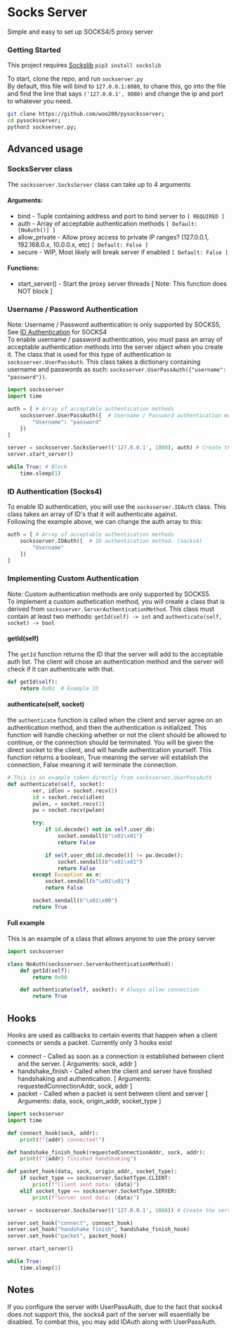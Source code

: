 # Socks Server

Simple and easy to set up SOCKS4/5 proxy server

### Getting Started
This project requires [Sockslib](https://pypi.org/project/sockslib/)
`pip3 install sockslib`

To start, clone the repo, and run `sockserver.py`<br />
By default, this file will bind to `127.0.0.1:8080`, to chane this, go into the file and find the line that says `('127.0.0.1', 8080)` and change the ip and port to whatever you need.
```bash
git clone https://github.com/woo200/pysocksserver;
cd pysocksserver;
python3 sockserver.py;
```

## Advanced usage

### SocksServer class
The `socksserver.SocksServer` class can take up to 4 arguments
#### Arguments:
 - bind - Tuple containing address and port to bind server to `[ REQUIRED ]`
 - auth - Array of acceptable authentication methods `[ Default: [NoAuth()] ]`
 - allow_private - Allow proxy access to private IP ranges? (127.0.0.1, 192.168.0.x, 10.0.0.x, etc) `[ Default: False ]`
 - secure - WIP, Most likely will break server if enabled `[ Default: False ]`

#### Functions:
 - start_server() - Start the proxy server threads [ Note: This function does NOT block ]

### Username / Password Authentication
Note: Username / Password authentication is only supported by SOCKS5, See [ID Authentication](#id-authentication-socks4) for SOCKS4<br />
To enable username / password authentication, you must pass an array of acceptable authentication methods into the server object when you create it. The class that is used for this type of authentication is `socksserver.UserPassAuth`. This class takes a dictionary containing username and passwords as such: `socksserver.UserPassAuth({"username": "password"})`.
```python
import socksserver
import time

auth = [ # Array of acceptable authentication methods
    socksserver.UserPassAuth({  # Username / Password authentication method.
        "Username": "password"
    })
]

server = socksserver.SocksServer(('127.0.0.1', 1080), auth) # Create the server, and pass in the auth array as the second argument
server.start_server()

while True: # Block
    time.sleep(1)
```

### ID Authentication (Socks4)
To enable ID authentication, you will use the `socksserver.IDAuth` class. This class takes an array of ID's that it will authenticate against.<br />
Following the example above, we can change the auth array to this:
```python
auth = [ # Array of acceptable authentication methods
    socksserver.IDAuth([  # ID authentication method. (Socks4)
        "Username"
    ])
]
```

### Implementing Custom Authentication
Note: Custom authentication methods are only supported by SOCKS5.<br />
To implement a custom authetication method, you will create a class that is derived from `socksserver.ServerAuthenticationMethod`. This class must contain at least two methods: `getId(self) -> int` and `authenticate(self, socket) -> bool`
#### getId(self)
The `getId` function returns the ID that the server will add to the acceptable auth list. The client will chose an authentication method and the server will check if it can authenticate with that.
```python
def getId(self):
    return 0x02  # Example ID
```

#### authenticate(self, socket)
the `authenticate` function is called when the client and server agree on an authentication method, and then the authentication is initialized. This function will handle checking whether or not the client should be allowed to continue, or the connection should be terminated. You will be given the direct socket to the client, and will handle authentication yourself. This function returns a boolean, True meaning the server will establish the connection, False meaning it will terminate the connection.
```python
# This is an example taken directly from socksserver.UserPassAuth
def authenticate(self, socket):
        ver, idlen = socket.recv(2)
        id = socket.recv(idlen)
        pwlen, = socket.recv(1)
        pw = socket.recv(pwlen)

        try:
            if id.decode() not in self.user_db:
                socket.sendall(b"\x01\x01")
                return False

            if self.user_db[id.decode()] != pw.decode():
                socket.sendall(b"\x01\x01")
                return False
        except Exception as e:
            socket.sendall(b"\x01\x01")
            return False

        socket.sendall(b"\x01\x00")
        return True
```

#### Full example
This is an example of a class that allows anyone to use the proxy server
```python
import socksserver

class NoAuth(socksserver.ServerAuthenticationMethod):
    def getId(self):
        return 0x00

    def authenticate(self, socket): # Always allow connection
        return True
```

## Hooks
Hooks are used as callbacks to certain events that happen when a client connects or sends a packet. Currently only 3 hooks exist
 - connect - Called as soon as a connection is established between client and the server. [ Arguments: sock, addr ]
 - handshake_finish - Called when the client and server have finished handshaking and authentication. [ Arguments: requestedConnectionAddr, sock, addr ]
 - packet - Called when a packet is sent between client and server [ Arguments: data, sock, origin_addr, socket_type ]

```python
import socksserver
import time

def connect_hook(sock, addr):
    print(f"{addr} connected!")

def handshake_finish_hook(requestedConnectionAddr, sock, addr):
    print(f"{addr} finished handshaking")

def packet_hook(data, sock, origin_addr, socket_type):
    if socket_type == socksserver.SocketType.CLIENT:
        print(f"Client sent data: {data}")
    elif socket_type == socksserver.SocketType.SERVER:
        print(f"Server sent data: {data}")

server = socksserver.SocksServer(('127.0.0.1', 1080)) # Create the server

server.set_hook("connect", connect_hook)
server.set_hook("handshake_finish", handshake_finish_hook)
server.set_hook("packet", packet_hook)

server.start_server()

while True:
    time.sleep(1)

```

## Notes

If you configure the server with UserPassAuth, due to the fact that socks4 does not support this, the socks4 part of the server will essentially be disabled. To combat this, you may add IDAuth along with UserPassAuth.

